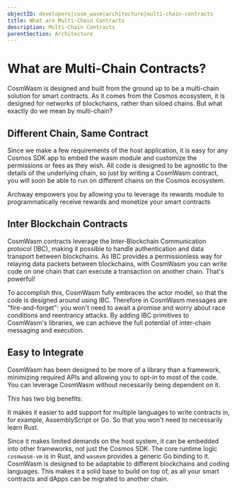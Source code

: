 ```yaml
---
objectID: developers|cosm_wasm|architecture|multi-chain-contracts
title: What are Multi-Chain Contracts
description: Multi-Chain Contracts
parentSection: Architecture
---
```


# What are Multi-Chain Contracts?
CosmWasm is designed and built from the ground up to be a multi-chain solution for smart contracts. As it comes from the Cosmos ecosystem, it is designed for networks of blockchains, rather than siloed chains. But what exactly do we mean by multi-chain?

## Different Chain, Same Contract
Since we make a few requirements of the host application, it is easy for any Cosmos SDK app to embed the wasm module and customize the permissions or fees as they wish. All code is designed to be agnostic to the details of the underlying chain, so just by writing a CosmWasm contract, you will soon be able to run on different chains on the Cosmos ecosystem.

Archway empowers you by allowing you to leverage its rewards module to programmatically receive rewards and monetize your smart contracts

## Inter Blockchain Contracts
CosmWasm contracts leverage the Inter-Blockchain Communication protocol (IBC), making it possible to handle authentication and data transport between blockchains. As IBC  provides a permissionless way for relaying data packets between blockchains, with CosmWasm you can write code on one chain that can execute a transaction on another chain. That's powerful!

To accomplish this, CosmWasm fully embraces the actor model, so that the code is designed around using IBC.  Therefore in CosmWasm messages are "fire-and-forget": you won't need to await a promise and worry about race conditions and reentrancy attacks. By adding IBC primitives to CosmWasm's libraries, we can achieve the full potential of inter-chain messaging and execution.

## Easy to Integrate
CosmWasm has been designed to be more of a library than a framework, minimizing required APIs and allowing you to opt-in to most of the code. You can leverage CosmWasm without necessarily being dependent on it.

This has two big benefits:

It makes it easier to add support for multiple languages to write contracts in, for example, AssemblyScript or Go. So that you won't need to necessarily learn Rust.

Since it makes limited demands on the host system, it can be embedded into other frameworks, not just the Cosmos SDK. The core runtime logic `cosmwasm-vm` is in Rust, and `wasmvm` provides a generic Go binding to it.
CosmWasm is designed to be adaptable to different blockchains and coding languages. This makes it a solid base to build on top of, as all your smart contracts and dApps can be migrated to another chain.